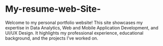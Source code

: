 # My-resume-web-Site-
Welcome to my personal portfolio website! This site showcases my expertise in Data Analytics, Web and Mobile Application Development, and UI/UX Design. It highlights my professional experience, educational background, and the projects I’ve worked on.
